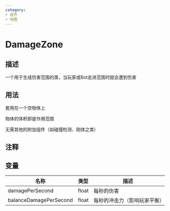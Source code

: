 ```yaml
---
category: 
- 组件
- 地图
---
```

# DamageZone
## 描述

一个用于生成伤害范围的类，当玩家或Bot走进范围时就会遭到伤害

## 用法

套用在一个空物体上

物体的体积即是作用范围

无需其他的附加组件（如碰撞检测、刚体之类）

## 注释

## 变量
| 名称 | 类型 | 描述 |
| ----------- | ----------- | ----------- |
| damagePerSecond  | float | 每秒的伤害 |  
| balanceDamagePerSecond  | float | 每秒的冲击力（影响玩家平衡） |  
